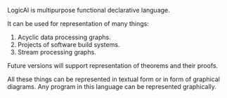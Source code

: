 LogicAl is multipurpose functional declarative language.

It can be used for representation of many things:
  1. Acyclic data processing graphs.
  2. Projects of software build systems.
  3. Stream processing graphs.

Future versions will support representation of theorems and their proofs.

All these things can be represented in textual form or in form of graphical 
diagrams. Any program in this language can be represented graphically.